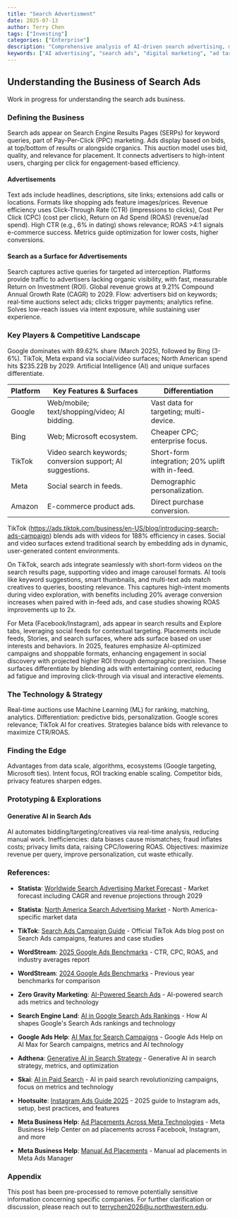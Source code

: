 ```yaml
---
title: "Search Advertisment"
date: 2025-07-13
author: Terry Chen
tags: ["Investing"]
categories: ["Enterprise"]
description: "Comprehensive analysis of AI-driven search advertising, market dynamics, and investment opportunities. Exploring how AI is revolutionizing ad targeting, optimization, and performance in the $200B+ search advertising market."
keywords: ["AI advertising", "search ads", "digital marketing", "ad targeting", "Google Ads", "AI marketing", "ad optimization", "search advertising market"]
---
```


## Understanding the Business of Search Ads

Work in progress for understanding the search ads business.

### Defining the Business
Search ads appear on Search Engine Results Pages (SERPs) for keyword queries, part of Pay-Per-Click (PPC) marketing. Ads display based on bids, at top/bottom of results or alongside organics. This auction model uses bid, quality, and relevance for placement. It connects advertisers to high-intent users, charging per click for engagement-based efficiency.

#### Advertisements
Text ads include headlines, descriptions, site links; extensions add calls or locations. Formats like shopping ads feature images/prices. Revenue efficiency uses Click-Through Rate (CTR) (impressions to clicks), Cost Per Click (CPC) (cost per click), Return on Ad Spend (ROAS) (revenue/ad spend). High CTR (e.g., 6% in dating) shows relevance; ROAS >4:1 signals e-commerce success. Metrics guide optimization for lower costs, higher conversions.

#### Search as a Surface for Advertisements
Search captures active queries for targeted ad interception. Platforms provide traffic to advertisers lacking organic visibility, with fast, measurable Return on Investment (ROI). Global revenue grows at 9.21% Compound Annual Growth Rate (CAGR) to 2029. Flow: advertisers bid on keywords; real-time auctions select ads; clicks trigger payments; analytics refine. Solves low-reach issues via intent exposure, while sustaining user experience.

### Key Players & Competitive Landscape
Google dominates with 89.62% share (March 2025), followed by Bing (3-6%). TikTok, Meta expand via social/video surfaces; North American spend hits $235.22B by 2029. Artificial Intelligence (AI) and unique surfaces differentiate.

| Platform | Key Features & Surfaces | Differentiation |
|----------|-------------------------|-----------------|
| Google | Web/mobile; text/shopping/video; AI bidding. | Vast data for targeting; multi-device. |
| Bing | Web; Microsoft ecosystem. | Cheaper CPC; enterprise focus. |
| TikTok | Video search keywords; conversion support; AI suggestions. | Short-form integration; 20% uplift with in-feed. |
| Meta | Social search in feeds. | Demographic personalization. |
| Amazon | E-commerce product ads. | Direct purchase conversion. |

TikTok (https://ads.tiktok.com/business/en-US/blog/introducing-search-ads-campaign) blends ads with videos for 188% efficiency in cases. Social and video surfaces extend traditional search by embedding ads in dynamic, user-generated content environments. 

On TikTok, search ads integrate seamlessly with short-form videos on the search results page, supporting video and image carousel formats. AI tools like keyword suggestions, smart thumbnails, and multi-text ads match creatives to queries, boosting relevance. This captures high-intent moments during video exploration, with benefits including 20% average conversion increases when paired with in-feed ads, and case studies showing ROAS improvements up to 2x. 

For Meta (Facebook/Instagram), ads appear in search results and Explore tabs, leveraging social feeds for contextual targeting. Placements include feeds, Stories, and search surfaces, where ads surface based on user interests and behaviors. In 2025, features emphasize AI-optimized campaigns and shoppable formats, enhancing engagement in social discovery with projected higher ROI through demographic precision. These surfaces differentiate by blending ads with entertaining content, reducing ad fatigue and improving click-through via visual and interactive elements.

### The Technology & Strategy
Real-time auctions use Machine Learning (ML) for ranking, matching, analytics. Differentiation: predictive bids, personalization. Google scores relevance; TikTok AI for creatives. Strategies balance bids with relevance to maximize CTR/ROAS.

### Finding the Edge
Advantages from data scale, algorithms, ecosystems (Google targeting, Microsoft ties). Intent focus, ROI tracking enable scaling. Competitor bids, privacy features sharpen edges.

### Prototyping & Explorations

#### Generative AI in Search Ads
AI automates bidding/targeting/creatives via real-time analysis, reducing manual work. Inefficiencies: data biases cause mismatches; fraud inflates costs; privacy limits data, raising CPC/lowering ROAS. Objectives: maximize revenue per query, improve personalization, cut waste ethically.

### References:

- **Statista**: [Worldwide Search Advertising Market Forecast](https://www.statista.com/outlook/amo/advertising/search-advertising/worldwide) - Market forecast including CAGR and revenue projections through 2029
- **Statista**: [North America Search Advertising Market](https://www.statista.com/outlook/amo/advertising/search-advertising/north-america) - North America-specific market data

- **TikTok**: [Search Ads Campaign Guide](https://ads.tiktok.com/business/en-US/blog/introducing-search-ads-campaign) - Official TikTok Ads blog post on Search Ads campaigns, features and case studies

- **WordStream**: [2025 Google Ads Benchmarks](https://www.wordstream.com/blog/2025-google-ads-benchmarks) - CTR, CPC, ROAS, and industry averages report
- **WordStream**: [2024 Google Ads Benchmarks](https://www.wordstream.com/blog/2024-google-ads-benchmarks) - Previous year benchmarks for comparison

- **Zero Gravity Marketing**: [AI-Powered Search Ads](https://zerogravitymarketing.com/blog/ai-powered-search-ads/) - AI-powered search ads metrics and technology
- **Search Engine Land**: [AI in Google Search Ads Rankings](https://searchengineland.com/ai-google-search-ads-rankings-455520) - How AI shapes Google's Search Ads rankings and technology
- **Google Ads Help**: [AI Max for Search Campaigns](https://support.google.com/google-ads/answer/15910187?hl=en) - Google Ads Help on AI Max for Search campaigns, metrics and AI technology
- **Adthena**: [Generative AI in Search Strategy](https://www.adthena.com/resources/blog/six-ways-generative-ai-can-transform-your-search-strategy/) - Generative AI in search strategy, metrics, and optimization
- **Skai**: [AI in Paid Search](https://skai.io/blog/ai-in-paid-search/) - AI in paid search revolutionizing campaigns, focus on metrics and technology

- **Hootsuite**: [Instagram Ads Guide 2025](https://blog.hootsuite.com/instagram-ads-guide/) - 2025 guide to Instagram ads, setup, best practices, and features

- **Meta Business Help**: [Ad Placements Across Meta Technologies](https://www.facebook.com/business/help/407108559393196) - Meta Business Help Center on ad placements across Facebook, Instagram, and more
- **Meta Business Help**: [Manual Ad Placements](https://www.facebook.com/business/help/175741192481247) - Manual ad placements in Meta Ads Manager

### Appendix 
This post has been pre-processed to remove potentially sensitive information concerning specific companies. For further clarification or discussion, please reach out to terrychen2026@u.northwestern.edu.